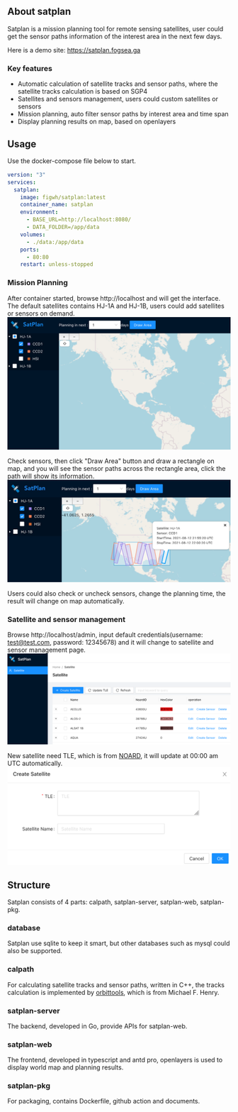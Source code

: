 ## About satplan
Satplan is a mission planning tool for remote sensing satellites, user could get the sensor paths information of the interest area in the next few days.

Here is a demo site: https://satplan.fogsea.ga

### Key features
* Automatic calculation of satellite tracks and sensor paths, where the satellite tracks calculation is based on SGP4
* Satellites and sensors management, users could custom satellites or sensors
* Mission planning, auto filter sensor paths by interest area and time span
* Display planning results on map, based on openlayers

## Usage
Use the docker-compose file below to start.
```yml
version: "3"
services:
  satplan:
    image: figwh/satplan:latest
    container_name: satplan
    environment:
      - BASE_URL=http://localhost:8080/
      - DATA_FOLDER=/app/data
    volumes:
      - ./data:/app/data
    ports:
      - 80:80
    restart: unless-stopped
```

### Mission Planning
After container started, browse http://localhost and will get the interface. The default satellites contains HJ-1A and HJ-1B, users could add satellites or sensors on demand.
![image](./resources/check_sen.png)

Check sensors, then click "Draw Area" button and draw a rectangle on map, and you will see the sensor paths across the rectangle area, click the path will show its information.
![image](./resources/planning_result.png)

Users could also check or uncheck sensors, change the planning time, the result will change on map automatically.

### Satellite and sensor management
Browse http://localhost/admin, input default credentials(username: test@test.com, password: 12345678) and it will change to satellite and sensor management page. 
![image](./resources/sat_manage.png)

New satellite need TLE, which is from [NOARD](http://www.celestrak.com/NORAD/elements/resource.txt), it will update at 00:00 am UTC automatically.
![image](./resources/new_sat.png)

## Structure
Satplan consists of 4 parts: calpath, satplan-server, satplan-web, satplan-pkg.

### database
Satplan use sqlite to keep it smart, but other databases such as mysql could also be supported.

### calpath
For calculating satellite tracks and sensor paths, written in C++, the tracks calculation is implemented by [orbittools](http://www.zeptomoby.com/satellites/), which is from Michael F. Henry.

### satplan-server
The backend, developed in Go, provide APIs for satplan-web.

### satplan-web
The frontend, developed in typescript and antd pro, openlayers is used to display world map and planning results.

### satplan-pkg
For packaging, contains Dockerfile, github action and documents.

